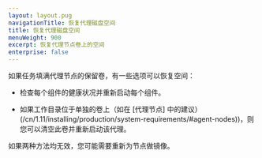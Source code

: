 ```yaml
---
layout: layout.pug
navigationTitle: 恢复代理磁盘空间
title: 恢复代理磁盘空间
menuWeight: 900
excerpt: 恢复代理节点卷上的空间
enterprise: false
---
```



如果任务填满代理节点的保留卷，有一些选项可以恢复空间：

- 检查每个组件的健康状况并重新启动每个组件。

- 如果工作目录位于单独的卷上（如在 [代理节点] 中的建议）(/cn/1.11/installing/production/system-requirements/#agent-nodes))，则您可以清空此卷并重新启动该代理。

如果两种方法均无效，您可能需要重新为节点做镜像。

